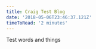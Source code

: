 ```yaml
---
title: Craig Test Blog
date: '2018-05-06T23:46:37.121Z'
timeToRead: '2 minutes'
---
```


Test words and things
